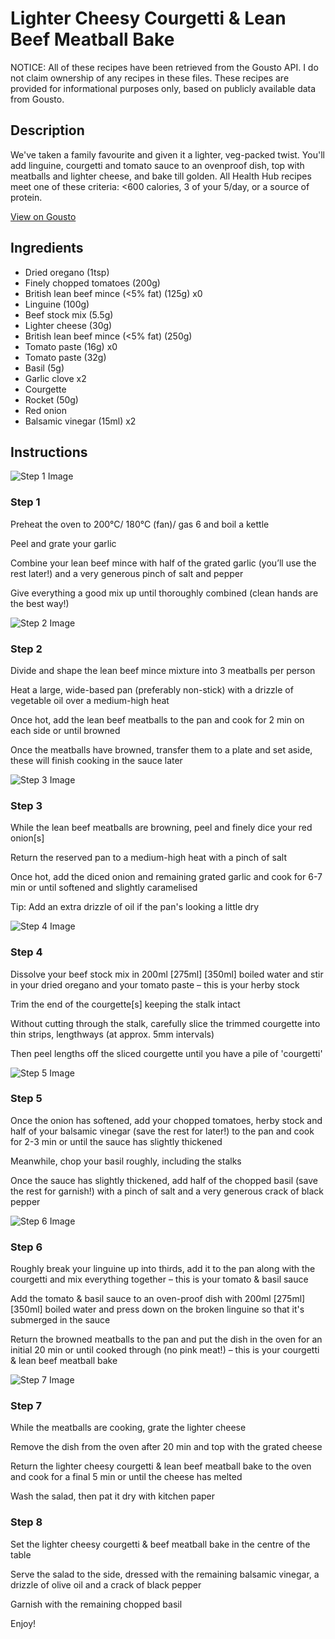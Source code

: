 # Lighter Cheesy Courgetti & Lean Beef Meatball Bake

NOTICE: All of these recipes have been retrieved from the Gousto API. I do not claim ownership of any recipes in these files. These recipes are provided for informational purposes only, based on publicly available data from Gousto.

## Description

We've taken a family favourite and given it a lighter, veg-packed twist. You'll add linguine, courgetti and tomato sauce to an ovenproof dish, top with meatballs and lighter cheese, and bake till golden. All Health Hub recipes meet one of these criteria: <600 calories, 3 of your 5/day, or a source of protein.

[View on Gousto](https://www.gousto.co.uk/recipes/cookbook/lighter-cheesy-courgetti-lean-beef-meatball-bake)

## Ingredients

- Dried oregano (1tsp)
- Finely chopped tomatoes (200g)
- British lean beef mince (<5% fat) (125g) x0
- Linguine (100g)
- Beef stock mix (5.5g)
- Lighter cheese (30g)
- British lean beef mince (<5% fat) (250g)
- Tomato paste (16g) x0
- Tomato paste (32g)
- Basil (5g)
- Garlic clove x2
- Courgette
- Rocket (50g)
- Red onion
- Balsamic vinegar (15ml) x2

## Instructions

![Step 1 Image](https://production-media.gousto.co.uk/cms/recipe-step-image/Step-1-copy-1722524139612-x200.jpg)

### Step 1

Preheat the oven to 200°C/ 180°C (fan)/ gas 6 and boil a kettle

Peel and grate your garlic

Combine your lean beef mince with half of the grated garlic (you’ll use the rest later!) and a very generous pinch of salt and pepper

Give everything a good mix up until thoroughly combined (clean hands are the best way!)

![Step 2 Image](https://production-media.gousto.co.uk/cms/recipe-step-image/step-2-copy-1722524143718-x200.jpg)

### Step 2

Divide and shape the lean beef mince mixture into 3 meatballs per person

Heat a large, wide-based pan (preferably non-stick) with a drizzle of vegetable oil over a medium-high heat

Once hot, add the lean beef meatballs to the pan and cook for 2 min on each side or until browned

Once the meatballs have browned, transfer them to a plate and set aside, these will finish cooking in the sauce later

![Step 3 Image](https://production-media.gousto.co.uk/cms/recipe-step-image/step-3-copy-1722524153630-x200.jpg)

### Step 3

While the lean beef meatballs are browning, peel and finely dice your red onion[s]

Return the reserved pan to a medium-high heat with a pinch of salt

Once hot, add the diced onion and remaining grated garlic and cook for 6-7 min or until softened and slightly caramelised

Tip: Add an extra drizzle of oil if the pan's looking a little dry

![Step 4 Image](https://production-media.gousto.co.uk/cms/recipe-step-image/step-4-copy-1722524158326-x200.jpg)

### Step 4

Dissolve your beef stock mix in 200ml <span class="text-purple">[275ml]</span><span class="text-danger"> [350ml] </span>boiled water and stir in your dried oregano and your tomato paste – this is your herby stock

Trim the end of the courgette[s] keeping the stalk intact

Without cutting through the stalk, carefully slice the trimmed courgette into thin strips, lengthways (at approx. 5mm intervals)

Then peel lengths off the sliced courgette<span class="text-danger"> </span>until you have a pile of 'courgetti'

![Step 5 Image](https://production-media.gousto.co.uk/cms/recipe-step-image/step-5-copy-1722524162052-x200.jpg)

### Step 5

Once the onion has softened, add your chopped tomatoes, herby stock and half of your balsamic vinegar (save the rest for later!) to the pan and cook for 2-3 min or until the sauce has slightly thickened

Meanwhile, chop your basil roughly, including the stalks

Once the sauce has slightly thickened, add half of the chopped basil (save the rest for garnish!) with a pinch of salt and a very generous crack of black pepper

![Step 6 Image](https://production-media.gousto.co.uk/cms/recipe-step-image/step-6-copy-1722524166613-x200.jpg)

### Step 6

Roughly break your linguine up into thirds, add it to the pan along with the courgetti and mix everything together – this is your tomato & basil sauce

Add the tomato & basil sauce to an oven-proof dish with 200ml <span class="text-purple">[275ml]</span> <span class="text-danger">[350ml]</span> boiled water and press down on the broken linguine so that it's submerged in the sauce

Return the browned meatballs to the pan and put the dish in the oven for an initial 20 min or until cooked through (no pink meat!) – this is your courgetti & lean beef meatball bake

![Step 7 Image](https://production-media.gousto.co.uk/cms/recipe-step-image/step-7-copy-1722524170268-x200.jpg)

### Step 7

While the meatballs are cooking, grate the lighter cheese

Remove the dish from the oven after 20 min and top with the grated cheese

Return the lighter cheesy courgetti & lean beef meatball bake to the oven and cook for a final 5 min or until the cheese has melted

Wash the salad, then pat it dry with kitchen paper

### Step 8

Set the lighter cheesy courgetti & beef meatball bake in the centre of the table

Serve the salad to the side, dressed with the remaining balsamic vinegar, a drizzle of olive oil and a crack of black pepper

Garnish with the remaining chopped basil

Enjoy!

